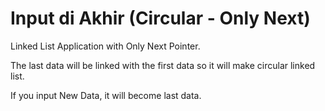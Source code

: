 # Input di Akhir (Circular - Only Next)
Linked List Application with Only Next Pointer.

The last data will be linked with the first data so it will make circular linked list.

If you input New Data, it will become last data.
